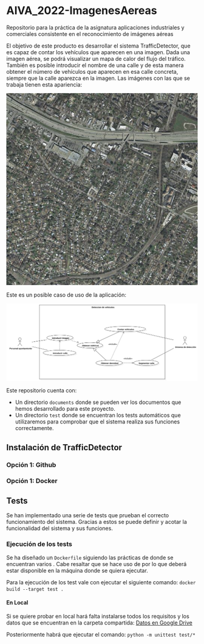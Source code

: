 # AIVA_2022-ImagenesAereas
Repositorio para la práctica de la asignatura aplicaciones industriales y comerciales consistente en el reconocimiento de imágenes aéreas

El objetivo de este producto es desarrollar el sistema TrafficDetector, que es capaz de contar los vehículos que aparecen en una imagen. Dada una imagen aérea, se podrá visualizar un mapa de calor del flujo del tráfico.
También es posible introducir el nombre de una calle y de esta manera obtener el número de vehículos que aparecen en esa calle concreta, siempre que la calle aparezca en la imagen.
Las imágenes con las que se trabaja tienen esta apariencia:

<p>
  <img src="./images/austin1.jpg" alt=""> </p>

Este es un posible caso de uso de la aplicación:

<p>
  <img src="./images/UseCaseDiagram3.svg" alt=""> </p>

Este repositorio cuenta con:
* Un directorio ```documents``` donde se pueden ver los documentos que hemos desarrollado para este proyecto.
* Un directorio ```test``` donde se encuentran los tests automáticos que utilizaremos para comprobar que el sistema realiza sus funciones correctamente.

## Instalación de TrafficDetector

### Opción 1: Github


### Opción 1: Docker


## Tests
Se han implementado una serie de tests que prueban el correcto funcionamiento del sistema. 
Gracias a estos se puede definir y acotar la funcionalidad del sistema y sus funciones.

### Ejecución de los tests
Se ha diseñado un `Dockerfile` siguiendo las prácticas de <infrastructure-as-code> donde se encuentran
varios <stages>. Cabe resaltar que se hace uso de <BuildKit> por lo que deberá estar disponible en
la máquina donde se quiera ejecutar. 

Para la ejecución de los test vale con ejecutar el siguiente comando:
`docker build --target test .`

#### En Local
Si se quiere probar en local hará falta instalarse todos los requisitos y los datos que se encuentran
en la carpeta compartida:
[Datos en Google Drive](https://drive.google.com/drive/folders/1Ey2Gqbc6ZLqrLN8X1DMXFGKI48vYWFrJ?usp=sharing)

Posteriormente habrá que ejecutar el comando:
`python -m unittest test/*`

